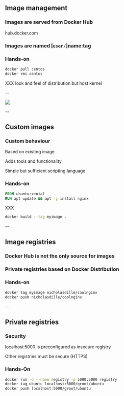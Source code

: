 ## Image management

### Images are served from Docker Hub

hub.docker.com

### Images are named [`user/`]name:tag

### Hands-on

```bash
docker pull centos
docker rmi centos
```

XXX look and feel of distribution but host kernel

--

![](../images/Containers_like_VMs.png)

--

## Custom images

### Custom behaviour

Based on existing image

Adds tools and functionality

Simple but sufficient scripting language

### Hands-on

```Dockerfile
FROM ubuntu:xenial
RUN apt update && apt -y install nginx
```

XXX

```bash
docker build --tag myimage .
```

--

## Image registries

### Docker Hub is not the only source for images

### Private registries based on Docker Distribution

### Hands-on

```bash
docker tag myimage nicholasdille/coolnginx
docker push nicholasdille/coolnginx
```

--

## Private registries

### Security

localhost:5000 is preconfigured as insecure registry

Other registries must be secure (HTTPS)

### Hands-On

```bash
docker run -d --name registry -p 5000:5000 registry
docker tag ubuntu localhost:5000/groot/ubuntu
docker push localhost:5000/groot/ubuntu
```
